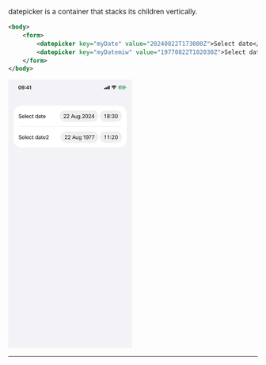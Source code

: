 datepicker is a container that stacks its children vertically.



```xml
<body>
    <form>
        <datepicker key="myDate" value="20240822T173000Z">Select date</datepicker>
        <datepicker key="myDatemiw" value="19770822T102030Z">Select date2</datepicker>
    </form>
</body>
```

<img src="/Screenshots/Views/Controls/datepicker_1.png" width="250" alt="Screenshot">


---
